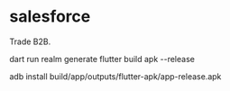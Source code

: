 # salesforce

Trade B2B.

dart run realm generate
flutter build apk --release

adb install build/app/outputs/flutter-apk/app-release.apk